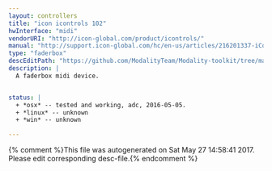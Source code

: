 ```yaml
---
layout: controllers
title: "icon icontrols 102"
hwInterface: "midi"
vendorURI: "http://icon-global.com/product/icontrols/"
manual: "http://support.icon-global.com/hc/en-us/articles/216201337-iControls"
type: "faderbox"
descEditPath: "https://github.com/ModalityTeam/Modality-toolkit/tree/master/Modality/MKtlDescriptions//icontrols/icon-icontrols-102.desc.scd"
description: |
  A faderbox midi device.


status: |
  + *osx* -- tested and working, adc, 2016-05-05.
  + *linux* -- unknown
  + *win* -- unknown

---
```

{% comment %}This file was autogenerated on Sat May 27 14:58:41 2017. Please edit corresponding desc-file.{% endcomment %}